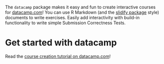 The `datacamp` package makes it easy and fun to create interactive courses for [datacamp.com](http://www.datacamp.com)! You can use R Markdown (and the [slidify package](http://slidify.github.io/) style) documents to write exercises. Easily add interactivity with build-in functionality to write simple Submission Correctness Tests.

# Get started with datacamp 
Read the [course creation tutorial on datacamp.com](https://teach.datacamp.com/help)!
